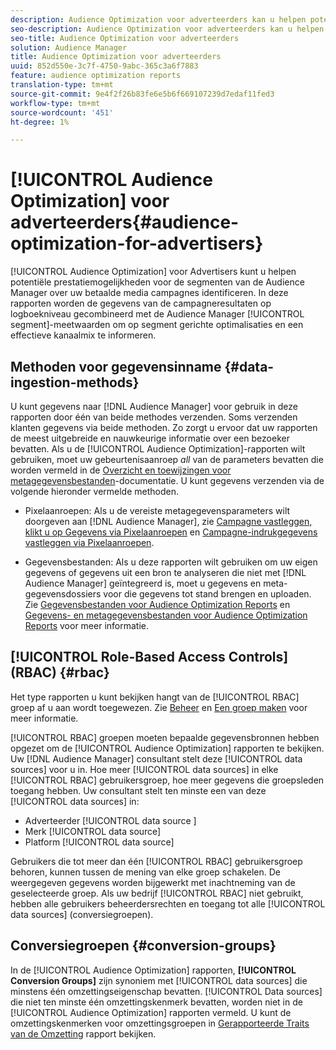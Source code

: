 ```yaml
---
description: Audience Optimization voor adverteerders kan u helpen potentiële prestatiemogelijkheden voor de segmenten van de Audience Manager in uw betaalde mediacampagnes te identificeren. In deze rapporten worden de gegevens van de campagneresultaten op het niveau van het logbestand gecombineerd met de gegevens van het Audience Manager-segment om op segment gerichte optimalisaties en een effectieve kanaalmix te informeren.
seo-description: Audience Optimization voor adverteerders kan u helpen potentiële prestatiemogelijkheden voor de segmenten van de Audience Manager in uw betaalde mediacampagnes te identificeren. In deze rapporten worden de gegevens van de campagneresultaten op het niveau van het logbestand gecombineerd met de gegevens van het Audience Manager-segment om op segment gerichte optimalisaties en een effectieve kanaalmix te informeren.
seo-title: Audience Optimization voor adverteerders
solution: Audience Manager
title: Audience Optimization voor adverteerders
uuid: 852d550e-3c7f-4750-9abc-365c3a6f7883
feature: audience optimization reports
translation-type: tm+mt
source-git-commit: 9e4f2f26b83fe6e5b6f669107239d7edaf11fed3
workflow-type: tm+mt
source-wordcount: '451'
ht-degree: 1%

---
```



# [!UICONTROL Audience Optimization] voor adverteerders{#audience-optimization-for-advertisers}

[!UICONTROL Audience Optimization] voor Advertisers kunt u helpen potentiële prestatiemogelijkheden voor de segmenten van de Audience Manager over uw betaalde media campagnes identificeren. In deze rapporten worden de gegevens van de campagneresultaten op logboekniveau gecombineerd met de Audience Manager [!UICONTROL segment]-meetwaarden om op segment gerichte optimalisaties en een effectieve kanaalmix te informeren.

## Methoden voor gegevensinname {#data-ingestion-methods}

U kunt gegevens naar [!DNL Audience Manager] voor gebruik in deze rapporten door één van beide methodes verzenden. Soms verzenden klanten gegevens via beide methoden. Zo zorgt u ervoor dat uw rapporten de meest uitgebreide en nauwkeurige informatie over een bezoeker bevatten. Als u de [!UICONTROL Audience Optimization]-rapporten wilt gebruiken, moet uw gebeurtenisaanroep *all* van de parameters bevatten die worden vermeld in de [Overzicht en toewijzingen voor metagegevensbestanden](../../../reporting/audience-optimization-reports/metadata-files-intro/metadata-file-overview.md)-documentatie. U kunt gegevens verzenden via de volgende hieronder vermelde methoden.

* Pixelaanroepen: Als u de vereiste metagegevensparameters wilt doorgeven aan [!DNL Audience Manager], zie [Campagne vastleggen, klikt u op Gegevens via Pixelaanroepen](../../../integration/media-data-integration/click-data-pixels.md) en [Campagne-indrukgegevens vastleggen via Pixelaanroepen](../../../integration/media-data-integration/impression-data-pixels.md).

* Gegevensbestanden: Als u deze rapporten wilt gebruiken om uw eigen gegevens of gegevens uit een bron te analyseren die niet met [!DNL Audience Manager] geïntegreerd is, moet u gegevens en meta-gegevensdossiers voor die gegevens tot stand brengen en uploaden. Zie [Gegevensbestanden voor Audience Optimization Reports](../../../reporting/audience-optimization-reports/metadata-files-intro/datafiles-intro.md) en [Gegevens- en metagegevensbestanden voor Audience Optimization Reports](../../../reporting/audience-optimization-reports/metadata-files-intro/metadata-files-intro.md) voor meer informatie.

## [!UICONTROL Role-Based Access Controls] (RBAC)  {#rbac}

Het type rapporten u kunt bekijken hangt van de [!UICONTROL RBAC] groep af u aan wordt toegewezen. Zie [Beheer](../../../features/administration/administration-overview.md) en [Een groep maken](../../../features/administration/administration-overview.md#create-group) voor meer informatie.

[!UICONTROL RBAC] groepen moeten bepaalde gegevensbronnen hebben opgezet om de  [!UICONTROL Audience Optimization] rapporten te bekijken. Uw [!DNL Audience Manager] consultant stelt deze [!UICONTROL data sources] voor u in. Hoe meer [!UICONTROL data sources] in elke [!UICONTROL RBAC] gebruikersgroep, hoe meer gegevens die groepsleden toegang hebben. Uw consultant stelt ten minste een van deze [!UICONTROL data sources] in:

* Adverteerder [!UICONTROL data source ]
* Merk [!UICONTROL data source]
* Platform [!UICONTROL data source]

Gebruikers die tot meer dan één [!UICONTROL RBAC] gebruikersgroep behoren, kunnen tussen de mening van elke groep schakelen. De weergegeven gegevens worden bijgewerkt met inachtneming van de geselecteerde groep. Als uw bedrijf [!UICONTROL RBAC] niet gebruikt, hebben alle gebruikers beheerdersrechten en toegang tot alle [!UICONTROL data sources] (conversiegroepen).

## Conversiegroepen {#conversion-groups}

In de [!UICONTROL Audience Optimization] rapporten, **[!UICONTROL Conversion Groups]** zijn synoniem met [!UICONTROL data sources] die minstens één omzettingseigenschap bevatten. [!UICONTROL Data sources] die niet ten minste één omzettingskenmerk bevatten, worden niet in de  [!UICONTROL Audience Optimization] rapporten vermeld. U kunt de omzettingskenmerken voor omzettingsgroepen in [Gerapporteerde Traits van de Omzetting](../../../reporting/audience-optimization-reports/aor-advertisers/reported-conversion-traits.md) rapport bekijken.
